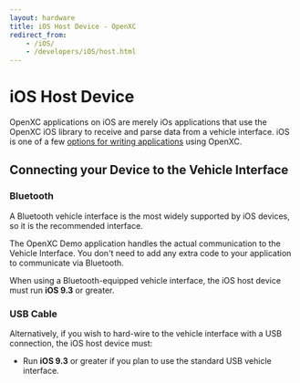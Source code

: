 ```yaml
---
layout: hardware
title: iOS Host Device - OpenXC
redirect_from:
    - /iOS/
    - /developers/iOS/host.html
---
```


<div class="page-header">
    <h1>iOS Host Device</h1>
</div>

OpenXC applications on iOS are merely iOs applications that use the
OpenXC iOS library to receive and parse data from a vehicle interface.
iOS is one of a few [options for writing
applications](/host-devices/hardware.html) using OpenXC.

<div class="page-header">
    <h2>Connecting your Device to the Vehicle Interface</h2>
</div>


<div class="page-header">
    <h3>Bluetooth</h3>
</div>

A Bluetooth vehicle interface is the most widely supported by iOS devices,
so it is the recommended interface.

The OpenXC Demo application handles the actual communication to the
Vehicle Interface. You don't need to add any extra code to your application
to communicate via Bluetooth.

When using a Bluetooth-equipped vehicle interface, the iOS host
device must run **iOS 9.3** or greater.

<div class="page-header">
    <h3>USB Cable</h3>
</div>
Alternatively, if you wish to hard-wire to the vehicle interface with a USB
connection, the iOS host device must:

* Run **iOS 9.3** or greater if you plan to
  use the standard USB vehicle interface.

